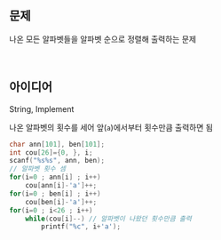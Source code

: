## 문제
나온 모든 알파벳들을 알파벳 순으로 정렬해 출력하는 문제

<br/>

## 아이디어
String, Implement

나온 알파벳의 횟수를 세어 앞(`a`)에서부터 횟수만큼 출력하면 됨
```c
char ann[101], ben[101];
int cou[26]={0, }, i;
scanf("%s%s", ann, ben);
// 알파벳 횟수 셈
for(i=0 ; ann[i] ; i++)
	cou[ann[i]-'a']++;
for(i=0 ; ben[i] ; i++)
	cou[ben[i]-'a']++;
for(i=0 ; i<26 ; i++)
	while(cou[i]--)	// 알파벳이 나왔던 횟수만큼 출력
		printf("%c", i+'a');
```